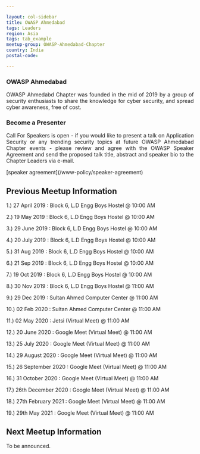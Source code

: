 ```yaml
---

layout: col-sidebar
title: OWASP Ahmedabad
tags: Leaders
region: Asia
tags: tab_example
meetup-group: OWASP-Ahmedabad-Chapter
country: India
postal-code: 

---
```

### OWASP Ahmedabad
<p style='text-align: justify;'>OWASP Ahmedabd Chapter was founded in the mid of 2019 by a group of security enthusiasts to share the knowledge for cyber security, and spread cyber awareness, free of cost.</p>

### Become a Presenter
<p style='text-align: justify;'>Call For Speakers is open - if you would like to present a talk on Application Security or any trending security topics at future OWASP Ahmedabad Chapter events - please review and agree with the OWASP Speaker Agreement and send the proposed talk title, abstract and speaker bio to the Chapter Leaders via e-mail.</p>[speaker agreement](/www-policy/speaker-agreement)

## Previous Meetup Information

1.) 27 April 2019 : Block 6, L.D Engg Boys Hostel @ 10:00 AM

2.) 19 May 2019 : Block 6, L.D Engg Boys Hostel @ 10:00 AM

3.) 29 June 2019 : Block 6, L.D Engg Boys Hostel @ 10:00 AM

4.) 20 July 2019 : Block 6, L.D Engg Boys Hostel @ 10:00 AM

5.) 31 Aug 2019 : Block 6, L.D Engg Boys Hostel @ 10:00 AM

6.) 21 Sep 2019 : Block 6, L.D Engg Boys Hostel @ 10:00 AM

7.) 19 Oct 2019 : Block 6, L.D Engg Boys Hostel @ 10:00 AM

8.) 30 Nov 2019 : Block 6, L.D Engg Boys Hostel @ 11:00 AM

9.) 29 Dec 2019 : Sultan Ahmed Computer Center @ 11:00 AM

10.) 02 Feb 2020 : Sultan Ahmed Computer Center @ 11:00 AM

11.) 02 May 2020 : Jetsi (Virtual Meet) @ 11:00 AM

12.) 20 June 2020 : Google Meet (Virtual Meet) @ 11:00 AM 

13.) 25 July 2020 : Google Meet (Virtual Meet) @ 11:00 AM

14.) 29 August 2020 : Google Meet (Virtual Meet) @ 11:00 AM

15.) 26 September 2020 : Google Meet (Virtual Meet) @ 11:00 AM

16.) 31 October 2020 : Google Meet (Virtual Meet) @ 11:00 AM

17.) 26th December 2020 : Google Meet (Virtual Meet) @ 11:00 AM 

18.) 27th February 2021 : Google Meet (Virtual Meet) @ 11:00 AM

19.) 29th May 2021 : Google Meet (Virtual Meet) @ 11:00 AM

## Next Meetup Information
To be announced.

